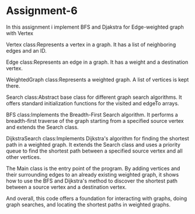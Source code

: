 # Assignment-6
In this assignment i implement BFS and Djakstra for Edge-weighted graph with Vertex 

Vertex class:Represents a vertex in a graph. It has a list of neighboring edges and an ID.

Edge class:Represents an edge in a graph. It has a weight and a destination vertex.

WeightedGraph class:Represents a weighted graph. A list of vertices is kept there.

Search class:Abstract base class for different graph search algorithms. It offers standard
initialization functions for the visited and edgeTo arrays.

BFS class:Implements the Breadth-First Search algorithm. It performs a breadth-first traverse
of the graph starting from a specified source vertex and extends the Search class.

DijkstraSearch class:Implements Dijkstra's algorithm for finding the shortest path in a weighted graph.
It extends the Search class and uses a priority queue to find the shortest path between a specified source vertex and all other vertices.

The Main class is the entry point of the program. By adding vertices and their surrounding edges to an already existing weighted graph, it shows how to use the BFS and Dijkstra's method to discover the shortest path between a source vertex and a destination vertex. 

And overall, this code offers a foundation for interacting with graphs, doing graph searches, and locating the shortest paths in weighted graphs.
